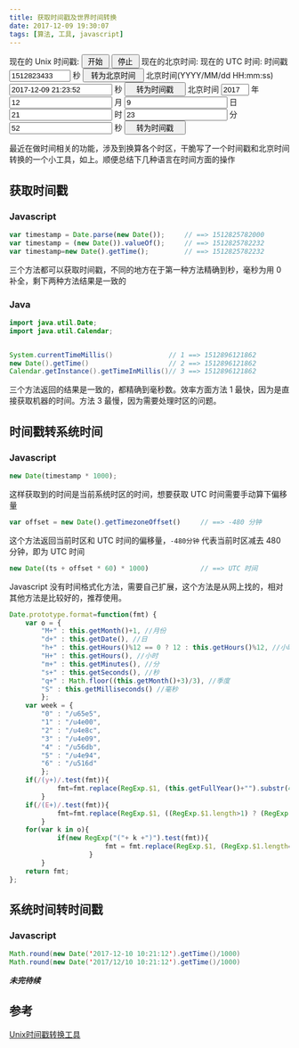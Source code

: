 ```yaml
---
title: 获取时间戳及世界时间转换
date: 2017-12-09 19:30:07
tags: [算法, 工具, javascript]
---
```

<link rel='stylesheet' type='text/css' href='/ts.css'></link>
现在的 Unix 时间戳: <span id="ts"></span> <button onClick="doBegin()" style="width: 50;">开始</button> <button onClick="doEnd()" style="width: 50;">停止</button>
现在的北京时间: <span id="bj"></span>
现在的 UTC 时间: <span id="utc"></span>
时间戳 <input id='yts' style="width: 110px;" value="1512823433"> 秒 <button onClick="doTsTrans()" style="width: 110;">转为北京时间</button> <span id='tbj' ></span>
北京时间(YYYY/MM/dd HH:mm:ss) <input id='ybj' style="width: 185px;" value="2017-12-09 21:23:52"> 秒 <button onClick="doBjToTs1()" style="width: 110;">转为时间戳</button> <span id='tts' ></span>
北京时间 <input id='y' style="width: 50px;" value="2017"> 年 <input id='M' class='m' value="12"> 月 <input id='d' class='m' value="9"> 日 <input id='h' class='m' value="21"> 时 <input id='m' class='m' value="23"> 分 <input id='s' class='m' value="52"> 秒 <button onClick="doBjToTs2()" style="width: 110;">转为时间戳</button> <span id='tts2' ></span>

<script async type="text/javascript" src="/ts.js"></script>
<!-- more -->
最近在做时间相关的功能，涉及到换算各个时区，干脆写了一个时间戳和北京时间转换的一个小工具，如上。顺便总结下几种语言在时间方面的操作
<!-- toc -->
## 获取时间戳
### Javascript
```javascript
var timestamp = Date.parse(new Date());     // ==> 1512825782000
var timestamp = (new Date()).valueOf();     // ==> 1512825782232
var timestamp=new Date().getTime();         // ==> 1512825782232
```
三个方法都可以获取时间戳，不同的地方在于第一种方法精确到秒，毫秒为用 0 补全，剩下两种方法结果是一致的

### Java
```java
import java.util.Date;
import java.util.Calendar;


System.currentTimeMillis()              // 1 ==> 1512896121862
new Date().getTime()                    // 2 ==> 1512896121862
Calendar.getInstance().getTimeInMillis()// 3 ==> 1512896121862
```
三个方法返回的结果是一致的，都精确到毫秒数。效率方面方法 1 最快，因为是直接获取机器的时间。方法 3 最慢，因为需要处理时区的问题。

## 时间戳转系统时间
### Javascript
```javascript
new Date(timestamp * 1000);
```
这样获取到的时间是当前系统时区的时间，想要获取 UTC 时间需要手动算下偏移量
```javascript
var offset = new Date().getTimezoneOffset()     // ==> -480 分钟
```
这个方法返回当前时区和 UTC 时间的偏移量，`-480分钟` 代表当前时区减去 480 分钟，即为 UTC 时间
```javascript
new Date((ts + offset * 60) * 1000)             // ==> UTC 时间
```
Javascript 没有时间格式化方法，需要自己扩展，这个方法是从网上找的，相对其他方法是比较好的，推荐使用。
```javascript
Date.prototype.format=function(fmt) {
    var o = {
        "M+" : this.getMonth()+1, //月份
        "d+" : this.getDate(), //日
        "h+" : this.getHours()%12 == 0 ? 12 : this.getHours()%12, //小时
        "H+" : this.getHours(), //小时
        "m+" : this.getMinutes(), //分
        "s+" : this.getSeconds(), //秒
        "q+" : Math.floor((this.getMonth()+3)/3), //季度
        "S" : this.getMilliseconds() //毫秒
        };
    var week = {
        "0" : "/u65e5",
        "1" : "/u4e00",
        "2" : "/u4e8c",
        "3" : "/u4e09",
        "4" : "/u56db",
        "5" : "/u4e94",
        "6" : "/u516d"
        };
    if(/(y+)/.test(fmt)){
            fmt=fmt.replace(RegExp.$1, (this.getFullYear()+"").substr(4 - RegExp.$1.length));
        }
    if(/(E+)/.test(fmt)){
            fmt=fmt.replace(RegExp.$1, ((RegExp.$1.length>1) ? (RegExp.$1.length>2 ? "/u661f/u671f" : "/u5468") : "")+week[this.getDay()+""]);
        }
    for(var k in o){
            if(new RegExp("("+ k +")").test(fmt)){
                        fmt = fmt.replace(RegExp.$1, (RegExp.$1.length==1) ? (o[k]) : (("00"+ o[k]).substr((""+ o[k]).length)));
                    }
        }
    return fmt;
};
```

## 系统时间转时间戳
### Javascript
```java
Math.round(new Date('2017-12-10 10:21:12').getTime()/1000)
Math.round(new Date('2017/12/10 10:21:12').getTime()/1000)
```

***未完待续***
## 参考
[Unix时间戳转换工具](http://tool.chinaz.com/Tools/unixtime.aspx)
